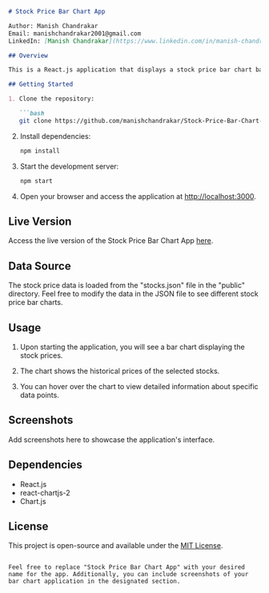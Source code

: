 
```markdown
# Stock Price Bar Chart App

Author: Manish Chandrakar
Email: manishchandrakar2001@gmail.com
LinkedIn: [Manish Chandrakar](https://www.linkedin.com/in/manish-chandrakar-23392b183/)

## Overview

This is a React.js application that displays a stock price bar chart based on data provided in the "stocks.json" file. The chart is created using the Chart.js library.

## Getting Started

1. Clone the repository:

   ```bash
   git clone https://github.com/manishchandrakar/Stock-Price-Bar-Chart-App.git
   ```

2. Install dependencies:

   ```bash
   npm install
   ```

3. Start the development server:

   ```bash
   npm start
   ```

4. Open your browser and access the application at [http://localhost:3000](http://localhost:3000).

## Live Version

Access the live version of the Stock Price Bar Chart App [here](https://658bbb034f6415282c031693--incomparable-stroopwafel-f463b7.netlify.app/).

## Data Source

The stock price data is loaded from the "stocks.json" file in the "public" directory. Feel free to modify the data in the JSON file to see different stock price bar charts.

## Usage

1. Upon starting the application, you will see a bar chart displaying the stock prices.

2. The chart shows the historical prices of the selected stocks.

3. You can hover over the chart to view detailed information about specific data points.

## Screenshots

Add screenshots here to showcase the application's interface.

## Dependencies

- React.js
- react-chartjs-2
- Chart.js

## License

This project is open-source and available under the [MIT License](LICENSE).
```

Feel free to replace "Stock Price Bar Chart App" with your desired name for the app. Additionally, you can include screenshots of your bar chart application in the designated section.